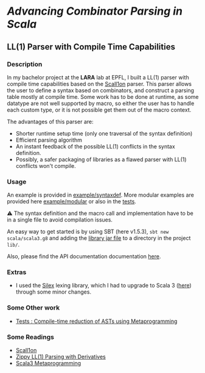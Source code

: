 # _Advancing Combinator Parsing in Scala_
## LL(1) Parser with Compile Time Capabilities

### Description
In my bachelor project at the **LARA** lab at EPFL, I built a LL(1) parser with compile time capabilities based on the [Scall1on](https://github.com/epfl-lara/scallion) parser. This parser allows the user to define a syntax based on combinators, and construct a parsing table mostly at compile time. Some work has to be done at runtime, as some datatype are not well supported by macro, so either the user has to handle each custom type, or it is not possible get them out of the macro context.

The advantages of this parser are:
- Shorter runtime setup time (only one traversal of the syntax definition)
- Efficient parsing algorithm
- An instant feedback of the possible LL(1) conflicts in the syntax definition.
- Possibly, a safer packaging of libraries as a flawed parser with LL(1) conflicts won't compile.

### Usage

An example is provided in [example/syntaxdef](https://github.com/PaulCoral/Compile-Time-LL1-Parser/tree/master/example/syntaxdef).
More modular examples are provided here [example/modular](https://github.com/PaulCoral/Compile-Time-LL1-Parser/tree/master/example/modular) or also in the [tests](https://github.com/PaulCoral/Compile-Time-LL1-Parser/tree/master/src/test/scala/ll1compiletime).

⚠️ The syntax definition and the macro call and implementation have to be in a single file to avoid compilation issues.

An easy way to get started is by using SBT (here v1.5.3), `sbt new scala/scala3.g8` and adding the [library jar file](https://github.com/PaulCoral/Compile-Time-LL1-Parser/releases/tag/v0.1.0) to a directory in the project `lib/`.

Also, please find the API documentation documentation [here](https://paulcoral.github.io/Compile-Time-LL1-Parser/).

### Extras

- I used the [Silex](https://github.com/epfl-lara/silex) lexing library, which I had to upgrade to Scala 3 ([here](https://github.com/PaulCoral/silex/)) through some minor changes.

### Some Other work
- [Tests : Compile-time reduction of ASTs using Metaprogramming](https://github.com/PaulCoral/Compile-Time-LL1-Parser/tree/AST_macro_tests)

### Some Readings
- [Scall1on](https://github.com/epfl-lara/scallion)
- [Zippy LL(1) Parsing with Derivatives](https://github.com/epfl-lara/scallion/blob/master/paper/PLDI20_ZippyLL1PWD.pdf)
- [Scala3 Metaprogramming](https://dotty.epfl.ch/docs/Metaprogramming/index.html)


